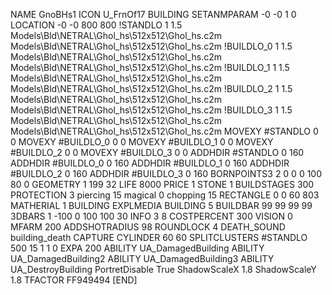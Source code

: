 NAME GnoBHs1
ICON U_FrnOf17
BUILDING
SETANMPARAM -0 -0 1 0
LOCATION -0 -0 800 800
!STANDLO      1 1.5 Models\Bld\NETRAL\Ghol_hs\512x512\Ghol_hs.c2m Models\Bld\NETRAL\Ghol_hs\512x512\Ghol_hs.c2m
!BUILDLO_0    1 1.5 Models\Bld\NETRAL\Ghol_hs\512x512\Ghol_hs.c2m Models\Bld\NETRAL\Ghol_hs\512x512\Ghol_hs.c2m
!BUILDLO_1    1 1.5 Models\Bld\NETRAL\Ghol_hs\512x512\Ghol_hs.c2m Models\Bld\NETRAL\Ghol_hs\512x512\Ghol_hs.c2m
!BUILDLO_2    1 1.5 Models\Bld\NETRAL\Ghol_hs\512x512\Ghol_hs.c2m Models\Bld\NETRAL\Ghol_hs\512x512\Ghol_hs.c2m
!BUILDLO_3    1 1.5 Models\Bld\NETRAL\Ghol_hs\512x512\Ghol_hs.c2m Models\Bld\NETRAL\Ghol_hs\512x512\Ghol_hs.c2m
MOVEXY #STANDLO   0 0
MOVEXY #BUILDLO_0 0 0
MOVEXY #BUILDLO_1 0 0
MOVEXY #BUILDLO_2 0 0
MOVEXY #BUILDLO_3 0 0
ADDHDIR #STANDLO 0 160
ADDHDIR #BUILDLO_0 0 160
ADDHDIR #BUILDLO_1 0 160
ADDHDIR #BUILDLO_2 0 160
ADDHDIR #BUILDLO_3 0 160
BORNPOINTS3 2 0 0 0 100 80 0
GEOMETRY 1 199 32
LIFE     8000
PRICE 1 STONE 1
BUILDSTAGES 300
PROTECTION 3 piercing 15 magical 0 chopping 15
RECTANGLE    0 0 60 803
MATHERIAL 1 BUILDING
EXPLMEDIA BUILDING 5
BUILDBAR    99 99 99 99
3DBARS 1 -100 0 100 100 30
INFO 3 8
COSTPERCENT 300
VISION 0
MFARM 200
ADDSHOTRADIUS 98
ROUNDLOCK 4
DEATH_SOUND building_death
CAPTURE
CYLINDER 60 60
SPLITCLUSTERS #STANDLO 500 15 1 1 0
EXPA 200
ABILITY UA_DamagedBuilding
ABILITY UA_DamagedBuilding2
ABILITY UA_DamagedBuilding3
ABILITY UA_DestroyBuilding
PortretDisable True
ShadowScaleX 1.8
ShadowScaleY 1.8
TFACTOR FF949494
[END]
